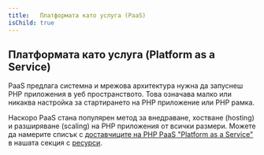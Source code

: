 ```yaml
---
title:   Платформата като услуга (PaaS)
isChild: true
---
```


## Платформата като услуга (Platform as a Service) 

PaaS предлага системна и мрежова архитектура нужна да запуснеш PHP приложения в уеб пространството. Това означава малко или никаква
настройка за стартирането на PHP приложение или PHP рамка. 

Наскоро PaaS стана популярен метод за внедраване, хостване (hosting) и разширяване (scaling) на PHP приложения от всички размери. 
Можете да намерите списък с [доставчиците на PHP PaaS "Platform as a Service"](#php_paas_providers) в нашата секция с [ресурси](#resources). 
